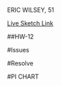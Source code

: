 ERIC WILSEY, 51

[Live Sketch Link](https://ewilsey.github.io/120-work/hw-12/)

##HW-12
<!--
What I did and notes to self:

Worked alongside tutorial to gain concepts of project parameters and to refresh
memory on what went where for OOP. Trying to change as many elements as possible
without breaking the code or creating too many issues.
Placed object class into its own js file. Working nicely so far. Giving myself
10-11 hours for this sketch in addition to what I've already done.
Figured out how to make an object change sizes and stroke while moving around -
kind of creates a talking mouth illusion, might exploit this feature to create
a talking head of some sort.

-->


#Issues
<!--
In chronological order:
Briefly broke code while learning setTimeout() with a simple spelling error.

Broke code when moving object to its own js file, forgot to update index.

Broke code when trying to change shape from square to circle randomly. Assuming
that the code was too complicated, taking up too much memory or hitting some
unexpected zeroes.

Am having difficulty getting a second object to appear and interact with the first object. I thought
objectTimer would create new objects, but they don't appear to act in the way I want them to. 

-->

#Resolve
<!--
In order of appearance from above:

Noticed that object parameter symbols in functions blocks did not match between
setup and objectTimer. Correcting mistake resolved issue.

Updated index to reflect new object.js file.

Removed alpha from rectangle parameter that would allow changing into an
ellipse, then lowered the frameRate and changed the other two parameters for H
and W to be more drastic allowing for a more animated effect.


-->

#PI CHART
<!--

Top Left 1/4 -> -PI,-HALF_PI
Bottom Left 1/4 -> HALF_PI,PI
Bottom Right 1/4 -> 0,HALF_PI
Top Right 1/4 -> -HALF_PI, 0

-->
